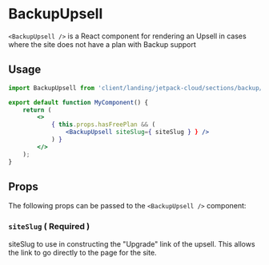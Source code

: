 # BackupUpsell

`<BackupUpsell />` is a React component for rendering an Upsell in cases where the site does not have a plan with Backup support

## Usage

```jsx
import BackupUpsell from 'client/landing/jetpack-cloud/sections/backup/components/upsell';

export default function MyComponent() {
	return (
		<>
			{ this.props.hasFreePlan && (
				<BackupUpsell siteSlug={ siteSlug } } />
			) }
		</>
	);
}
```

## Props

The following props can be passed to the `<BackupUpsell />` component:

### `siteSlug` ( Required )

siteSlug to use in constructing the "Upgrade" link of the upsell. This allows the link to go directly to the page for the site.

